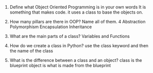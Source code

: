 1. Define what Object Oriented Programming is in your own words
It is something that makes code. it uses a class to base the objects on.

2. How many pillars are there in OOP? Name all of them.
4
Abstraction
Polymorphism
Encapsulation
Inheritance

3. What are the main parts of a class?
Variables and Functions 

4. How do we create a class in Python?
use the class keyword and then the name of the class

5. What is the difference between a class and an object?
class is the blueprint 
object is what is made from the blueprint
